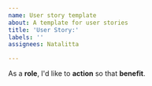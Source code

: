 ```yaml
---
name: User story template
about: A template for user stories
title: 'User Story:'
labels: ''
assignees: Natalitta

---
```


As a **role**, I'd like to **action** so that **benefit**.
